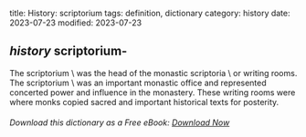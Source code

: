 title: History: scriptorium
tags: definition, dictionary
category: history
date: 2023-07-23
modified: 2023-07-23

## _history_  scriptorium-
The   scriptorium \ was the head of
the monastic   scriptoria \ or writing rooms.   The
scriptorium \ was an important monastic office and represented
concerted power and influence in the monastery.   These writing rooms
were where monks copied sacred and important historical texts for posterity.


###### Download *this* dictionary as a Free eBook: [Download Now]({static}static/SerfHistoryDictionary.pdf)

